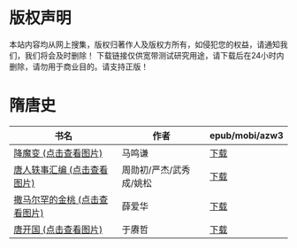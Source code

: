 # 版权声明

本站内容均从网上搜集，版权归著作人及版权方所有，如侵犯您的权益，请通知我们，我们将会及时删除！ 下载链接仅供宽带测试研究用途，请下载后在24小时内删除，请勿用于商业目的。请支持正版！

# 隋唐史

| 书名 | 作者 | epub/mobi/azw3 |
| --- | --- | --- |
| [降魔变 (点击查看图片)](https://www.dushupai.com/attachment/2024/06/07/cc485100793b1df2.jpg) | 马鸣谦 | [下载](https://url89.ctfile.com/f/31084289-1357041346-cd8c9b?p=8866) |
| [唐人轶事汇编 (点击查看图片)](https://www.dushupai.com/attachment/2024/06/06/177cd527e222eeb7.jpeg) | 周勋初/严杰/武秀成/姚松 | [下载](https://url89.ctfile.com/f/31084289-1357033762-b201b4?p=8866) |
| [撒马尔罕的金桃 (点击查看图片)](https://www.dushupai.com/attachment/2024/06/06/dd336f02acbd6fea.jpg) | 薛爱华 | [下载](https://url89.ctfile.com/f/31084289-1357033600-7f4a8f?p=8866) |
| [唐开国 (点击查看图片)](https://www.dushupai.com/attachment/2024/06/05/64c339a13d957383.jpg) | 于赓哲 | [下载](https://url89.ctfile.com/f/31084289-1357027039-ea116e?p=8866) |
